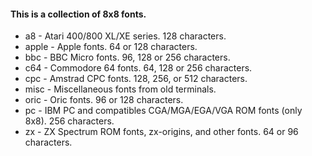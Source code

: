 #### This is a collection of 8x8 fonts.

* a8 - Atari 400/800 XL/XE series. 128 characters.
* apple - Apple fonts. 64 or 128 characters.
* bbc - BBC Micro fonts. 96, 128 or 256 characters.
* c64 - Commodore 64 fonts. 64, 128 or 256 characters.
* cpc - Amstrad CPC fonts. 128, 256, or 512 characters.
* misc - Miscellaneous fonts from old terminals.
* oric - Oric fonts. 96 or 128 characters.
* pc - IBM PC and compatibles CGA/MGA/EGA/VGA ROM fonts (only 8x8). 256 characters.
* zx - ZX Spectrum ROM fonts, zx-origins, and other fonts. 64 or 96 characters.
